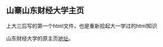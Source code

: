 山寨山东财经大学主页
--------------------
>
上大三后写的第一个html文件，也是重新拾起大一学过的html知识
>
山东财经大学的原主页[地址](http://www.sdufe.edu.cn/)。
